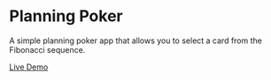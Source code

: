 # Planning Poker

A simple planning poker app that allows you to select a card from the Fibonacci sequence.

[Live Demo](https://jensen95.github.io/planning-poker)
